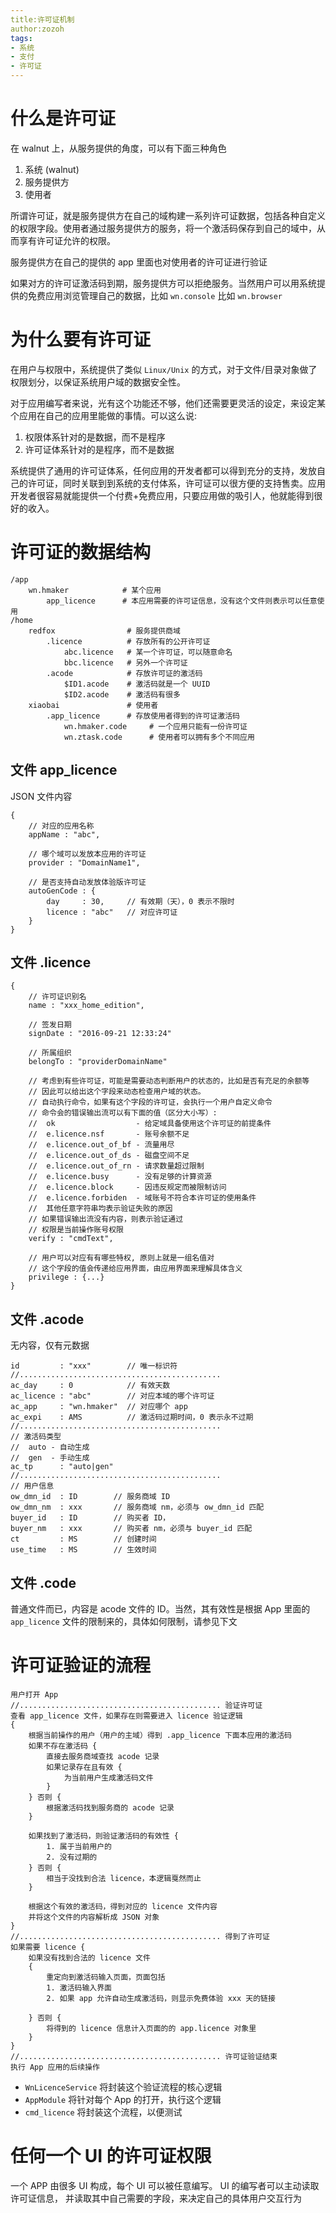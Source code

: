 ```yaml
---
title:许可证机制
author:zozoh
tags:
- 系统
- 支付
- 许可证
---
```



# 什么是许可证

在 walnut 上，从服务提供的角度，可以有下面三种角色

1. 系统 (walnut)
2. 服务提供方
3. 使用者

所谓许可证，就是服务提供方在自己的域构建一系列许可证数据，包括各种自定义的权限字段。使用者通过服务提供方的服务，将一个激活码保存到自己的域中，从而享有许可证允许的权限。

服务提供方在自己的提供的 app 里面也对使用者的许可证进行验证

如果对方的许可证激活码到期，服务提供方可以拒绝服务。当然用户可以用系统提供的免费应用浏览管理自己的数据，比如 `wn.console` 比如 `wn.browser`

# 为什么要有许可证

在用户与权限中，系统提供了类似 `Linux/Unix` 的方式，对于文件/目录对象做了权限划分，以保证系统用户域的数据安全性。

对于应用编写者来说，光有这个功能还不够，他们还需要更灵活的设定，来设定某个应用在自己的应用里能做的事情。可以这么说:

1. 权限体系针对的是数据，而不是程序
2. 许可证体系针对的是程序，而不是数据

系统提供了通用的许可证体系，任何应用的开发者都可以得到充分的支持，发放自己的许可证，同时关联到到系统的支付体系，许可证可以很方便的支持售卖。应用开发者很容易就能提供一个付费+免费应用，只要应用做的吸引人，他就能得到很好的收入。

# 许可证的数据结构

```
/app
    wn.hmaker            # 某个应用
        app_licence      # 本应用需要的许可证信息，没有这个文件则表示可以任意使用        
/home
    redfox                # 服务提供商域
        .licence          # 存放所有的公开许可证
            abc.licence   # 某一个许可证，可以随意命名
            bbc.licence   # 另外一个许可证
        .acode            # 存放许可证的激活码
            $ID1.acode    # 激活码就是一个 UUID
            $ID2.acode    # 激活码有很多
    xiaobai               # 使用者
        .app_licence      # 存放使用者得到的许可证激活码
            wn.hmaker.code     # 一个应用只能有一份许可证
            wn.ztask.code      # 使用者可以拥有多个不同应用
```

## 文件 app\_licence

JSON 文件内容

```
{
    // 对应的应用名称
    appName : "abc",
    
    // 哪个域可以发放本应用的许可证
    provider : "DomainName1",
    
    // 是否支持自动发放体验版许可证
    autoGenCode : {
        day     : 30,     // 有效期（天），0 表示不限时
        licence : "abc"   // 对应许可证
    }
}
```

## 文件 .licence

```
{
    // 许可证识别名
    name : "xxx_home_edition",
    
    // 签发日期
    signDate : "2016-09-21 12:33:24"
    
    // 所属组织
    belongTo : "providerDomainName"
      
    // 考虑到有些许可证，可能是需要动态判断用户的状态的，比如是否有充足的余额等
    // 因此可以给出这个字段来动态检查用户域的状态。
    // 自动执行命令，如果有这个字段的许可证，会执行一个用户自定义命令
    // 命令会的错误输出流可以有下面的值（区分大小写）:
    //  ok                  - 给定域具备使用这个许可证的前提条件
    //  e.licence.nsf       - 账号余额不足
    //  e.licence.out_of_bf - 流量用尽
    //  e.licence.out_of_ds - 磁盘空间不足
    //  e.licence.out_of_rn - 请求数量超过限制
    //  e.licence.busy      - 没有足够的计算资源
    //  e.licence.block     - 因违反规定而被限制访问
    //  e.licence.forbiden  - 域账号不符合本许可证的使用条件
    //  其他任意字符串均表示验证失败的原因
    // 如果错误输出流没有内容，则表示验证通过
    // 权限是当前操作账号权限
    verify : "cmdText",

    // 用户可以对应有有哪些特权, 原则上就是一组名值对
    // 这个字段的值会传递给应用界面，由应用界面来理解具体含义
    privilege : {...}
}
```

## 文件 .acode

无内容，仅有元数据

```
id         : "xxx"        // 唯一标识符
//.............................................
ac_day     : 0            // 有效天数
ac_licence : "abc"        // 对应本域的哪个许可证
ac_app     : "wn.hmaker"  // 对应哪个 app
ac_expi    : AMS          // 激活码过期时间，0 表示永不过期
//.............................................
// 激活码类型
//  auto - 自动生成
//  gen  - 手动生成
ac_tp      : "auto|gen"
//.............................................
// 用户信息
ow_dmn_id  : ID        // 服务商域 ID
ow_dmn_nm  : xxx       // 服务商域 nm，必须与 ow_dmn_id 匹配
buyer_id   : ID        // 购买者 ID，
buyer_nm   : xxx       // 购买者 nm，必须与 buyer_id 匹配
ct         : MS        // 创建时间
use_time   : MS        // 生效时间
```

## 文件 .code

普通文件而已，内容是 acode 文件的 ID。当然，其有效性是根据 App 里面的 `app_licence` 文件的限制来的，具体如何限制，请参见下文

# 许可证验证的流程

```
用户打开 App 
//............................................. 验证许可证
查看 app_licence 文件，如果存在则需要进入 licence 验证逻辑
{
    根据当前操作的用户（用户的主域）得到 .app_licence 下面本应用的激活码 
    如果不存在激活码 {
        直接去服务商域查找 acode 记录
        如果记录存在且有效 {
            为当前用户生成激活码文件
        }
    } 否则 {
        根据激活码找到服务商的 acode 记录
    }
    
    如果找到了激活码，则验证激活码的有效性 {
        1. 属于当前用户的
        2. 没有过期的
    } 否则 {
        相当于没找到合法 licence，本逻辑戛然而止
    }
    
    根据这个有效的激活码，得到对应的 licence 文件内容
    并将这个文件的内容解析成 JSON 对象
}
//............................................. 得到了许可证
如果需要 licence {
    如果没有找到合法的 licence 文件
    {
        重定向到激活码输入页面，页面包括
        1. 激活码输入界面
        2. 如果 app 允许自动生成激活码，则显示免费体验 xxx 天的链接
            
    } 否则 {
        将得到的 licence 信息计入页面的的 app.licence 对象里
    }
}
//............................................. 许可证验证结束
执行 App 应用的后续操作
```

* `WnLicenceService` 将封装这个验证流程的核心逻辑
* `AppModule` 将针对每个 App 的打开，执行这个逻辑
* `cmd_licence` 将封装这个流程，以便测试

# 任何一个 UI 的许可证权限

一个 APP 由很多 UI 构成，每个 UI 可以被任意编写。 UI 的编写者可以主动读取许可证信息，
并读取其中自己需要的字段，来决定自己的具体用户交互行为

